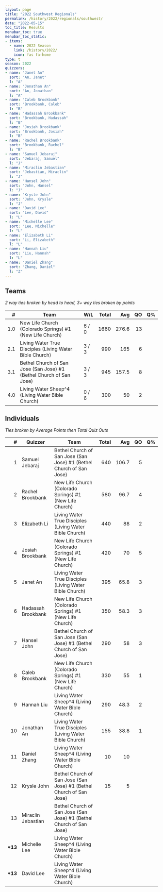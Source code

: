 ```yaml
---
layout: page
title: "2022 Southwest Regionals"
permalink: /history/2022/regionals/southwest/
date: "2022-05-15"
toc_title: Results
menubar_toc: true
menubar_toc_static:
- items:
  - name: 2022 Season
    link: /history/2022/
    icon: fas fa-home
type: t
season: 2022
quizzers:
- name: "Janet An"
  sort: "An, Janet"
  l: "A"
- name: "Jonathan An"
  sort: "An, Jonathan"
  l: "A"
- name: "Caleb Brookbank"
  sort: "Brookbank, Caleb"
  l: "B"
- name: "Hadassah Brookbank"
  sort: "Brookbank, Hadassah"
  l: "B"
- name: "Josiah Brookbank"
  sort: "Brookbank, Josiah"
  l: "B"
- name: "Rachel Brookbank"
  sort: "Brookbank, Rachel"
  l: "B"
- name: "Samuel Jebaraj"
  sort: "Jebaraj, Samuel"
  l: "J"
- name: "Miraclin Jebastian"
  sort: "Jebastian, Miraclin"
  l: "J"
- name: "Hansel John"
  sort: "John, Hansel"
  l: "J"
- name: "Krysle John"
  sort: "John, Krysle"
  l: "J"
- name: "David Lee"
  sort: "Lee, David"
  l: "L"
- name: "Michelle Lee"
  sort: "Lee, Michelle"
  l: "L"
- name: "Elizabeth Li"
  sort: "Li, Elizabeth"
  l: "L"
- name: "Hannah Liu"
  sort: "Liu, Hannah"
  l: "L"
- name: "Daniel Zhang"
  sort: "Zhang, Daniel"
  l: "Z"
---
```


## Teams

*2 way ties broken by head to head, 3+ way ties broken by points*

|    # | Team                                                                | W/L   | Total |   Avg |   QO |   Q% |
| ---: | ------------------------------------------------------------------- | ----- | ----: | ----: | ---: | ---: |
|  1.0 | New Life Church (Colorado Springs) #1 (New Life Church)             | 6 / 0 |  1660 | 276.6 |   13 |      |
|  2.1 | Living Water True Disciples (Living Water Bible Church)             | 3 / 3 |   990 |   165 |    6 |      |
|  3.1 | Bethel Church of San Jose (San Jose) #1 (Bethel Church of San Jose) | 3 / 3 |   945 | 157.5 |    8 |      |
|  4.0 | Living Water Sheep\^4 (Living Water Bible Church)                   | 0 / 6 |   300 |    50 |    2 |      |

## Individuals

*Ties broken by Average Points then Total Quiz Outs*

|        # | Quizzer            | Team                                                                | Total |   Avg |   QO |   Q% |
| -------: | ------------------ | ------------------------------------------------------------------- | ----: | ----: | ---: | ---: |
|        1 | Samuel Jebaraj     | Bethel Church of San Jose (San Jose) #1 (Bethel Church of San Jose) |   640 | 106.7 |    5 |      |
|        2 | Rachel Brookbank   | New Life Church (Colorado Springs) #1 (New Life Church)             |   580 |  96.7 |    4 |      |
|        3 | Elizabeth Li       | Living Water True Disciples (Living Water Bible Church)             |   440 |    88 |    2 |      |
|        4 | Josiah Brookbank   | New Life Church (Colorado Springs) #1 (New Life Church)             |   420 |    70 |    5 |      |
|        5 | Janet An           | Living Water True Disciples (Living Water Bible Church)             |   395 |  65.8 |    3 |      |
|        6 | Hadassah Brookbank | New Life Church (Colorado Springs) #1 (New Life Church)             |   350 |  58.3 |    3 |      |
|        7 | Hansel John        | Bethel Church of San Jose (San Jose) #1 (Bethel Church of San Jose) |   290 |    58 |    3 |      |
|        8 | Caleb Brookbank    | New Life Church (Colorado Springs) #1 (New Life Church)             |   330 |    55 |    1 |      |
|        9 | Hannah Liu         | Living Water Sheep\^4 (Living Water Bible Church)                   |   290 |  48.3 |    2 |      |
|       10 | Jonathan An        | Living Water True Disciples (Living Water Bible Church)             |   155 |  38.8 |    1 |      |
|       11 | Daniel Zhang       | Living Water Sheep\^4 (Living Water Bible Church)                   |    10 |    10 |      |      |
|       12 | Krysle John        | Bethel Church of San Jose (San Jose) #1 (Bethel Church of San Jose) |    15 |     5 |      |      |
|       13 | Miraclin Jebastian | Bethel Church of San Jose (San Jose) #1 (Bethel Church of San Jose) |       |       |      |      |
| **\*13** | Michelle Lee       | Living Water Sheep\^4 (Living Water Bible Church)                   |       |       |      |      |
| **\*13** | David Lee          | Living Water Sheep\^4 (Living Water Bible Church)                   |       |       |      |      |